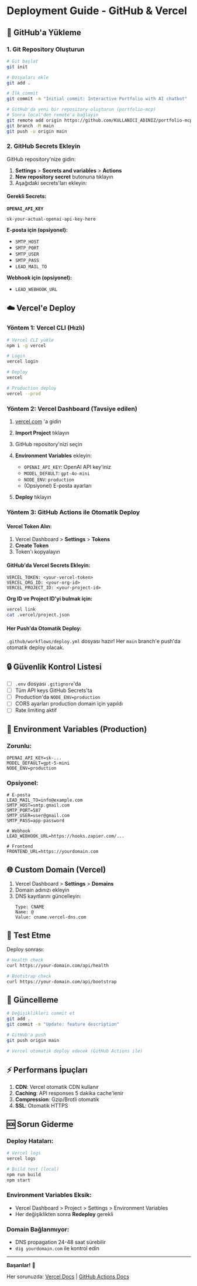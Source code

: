 # Deployment Guide - GitHub & Vercel

## 🚀 GitHub'a Yükleme

### 1. Git Repository Oluşturun

```bash
# Git başlat
git init

# Dosyaları ekle
git add .

# İlk commit
git commit -m "Initial commit: Interactive Portfolio with AI chatbot"

# GitHub'da yeni bir repository oluşturun (portfolio-mcp)
# Sonra local'den remote'a bağlayın
git remote add origin https://github.com/KULLANICI_ADINIZ/portfolio-mcp.git
git branch -M main
git push -u origin main
```

### 2. GitHub Secrets Ekleyin

GitHub repository'nize gidin:
1. **Settings** > **Secrets and variables** > **Actions**
2. **New repository secret** butonuna tıklayın
3. Aşağıdaki secrets'ları ekleyin:

#### Gerekli Secrets:

**`OPENAI_API_KEY`**
```
sk-your-actual-openai-api-key-here
```

**E-posta için (opsiyonel):**
- `SMTP_HOST`
- `SMTP_PORT`
- `SMTP_USER`
- `SMTP_PASS`
- `LEAD_MAIL_TO`

**Webhook için (opsiyonel):**
- `LEAD_WEBHOOK_URL`

## ☁️ Vercel'e Deploy

### Yöntem 1: Vercel CLI (Hızlı)

```bash
# Vercel CLI yükle
npm i -g vercel

# Login
vercel login

# Deploy
vercel

# Production deploy
vercel --prod
```

### Yöntem 2: Vercel Dashboard (Tavsiye edilen)

1. [vercel.com](https://vercel.com) 'a gidin
2. **Import Project** tıklayın
3. GitHub repository'nizi seçin
4. **Environment Variables** ekleyin:
   - `OPENAI_API_KEY`: OpenAI API key'iniz
   - `MODEL_DEFAULT`: `gpt-4o-mini`
   - `NODE_ENV`: `production`
   - (Opsiyonel) E-posta ayarları

5. **Deploy** tıklayın

### Yöntem 3: GitHub Actions ile Otomatik Deploy

#### Vercel Token Alın:
1. Vercel Dashboard > **Settings** > **Tokens**
2. **Create Token** 
3. Token'ı kopyalayın

#### GitHub'da Vercel Secrets Ekleyin:
```
VERCEL_TOKEN: <your-vercel-token>
VERCEL_ORG_ID: <your-org-id>
VERCEL_PROJECT_ID: <your-project-id>
```

**Org ID ve Project ID'yi bulmak için:**
```bash
vercel link
cat .vercel/project.json
```

#### Her Push'da Otomatik Deploy:
`.github/workflows/deploy.yml` dosyası hazır! Her `main` branch'e push'da otomatik deploy olacak.

## 🔒 Güvenlik Kontrol Listesi

- [ ] `.env` dosyası `.gitignore`'da
- [ ] Tüm API keys GitHub Secrets'ta
- [ ] Production'da `NODE_ENV=production`
- [ ] CORS ayarları production domain için yapıldı
- [ ] Rate limiting aktif

## 📝 Environment Variables (Production)

### Zorunlu:
```env
OPENAI_API_KEY=sk-...
MODEL_DEFAULT=gpt-5-mini
NODE_ENV=production
```

### Opsiyonel:
```env
# E-posta
LEAD_MAIL_TO=info@example.com
SMTP_HOST=smtp.gmail.com
SMTP_PORT=587
SMTP_USER=user@gmail.com
SMTP_PASS=app-password

# Webhook
LEAD_WEBHOOK_URL=https://hooks.zapier.com/...

# Frontend
FRONTEND_URL=https://yourdomain.com
```

## 🌐 Custom Domain (Vercel)

1. Vercel Dashboard > **Settings** > **Domains**
2. Domain adınızı ekleyin
3. DNS kayıtlarını güncelleyin:
   ```
   Type: CNAME
   Name: @
   Value: cname.vercel-dns.com
   ```

## 📱 Test Etme

Deploy sonrası:
```bash
# Health check
curl https://your-domain.com/api/health

# Bootstrap check
curl https://your-domain.com/api/bootstrap
```

## 🔄 Güncelleme

```bash
# Değişiklikleri commit et
git add .
git commit -m "Update: feature description"

# GitHub'a push
git push origin main

# Vercel otomatik deploy edecek (GitHub Actions ile)
```

## ⚡ Performans İpuçları

1. **CDN**: Vercel otomatik CDN kullanır
2. **Caching**: API responses 5 dakika cache'lenir
3. **Compression**: Gzip/Brotli otomatik
4. **SSL**: Otomatik HTTPS

## 🆘 Sorun Giderme

### Deploy Hataları:
```bash
# Vercel logs
vercel logs

# Build test (local)
npm run build
npm start
```

### Environment Variables Eksik:
- Vercel Dashboard > Project > Settings > Environment Variables
- Her değişiklikten sonra **Redeploy** gerekli

### Domain Bağlanmıyor:
- DNS propagation 24-48 saat sürebilir
- `dig yourdomain.com` ile kontrol edin

---

**Başarılar!** 🎉

Her sorunuzda: [Vercel Docs](https://vercel.com/docs) | [GitHub Actions Docs](https://docs.github.com/actions)

